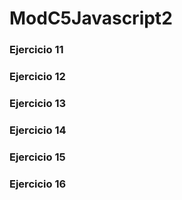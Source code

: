 # ModC5Javascript2

### Ejercicio 11

### Ejercicio 12

### Ejercicio 13

### Ejercicio 14

### Ejercicio 15

### Ejercicio 16
